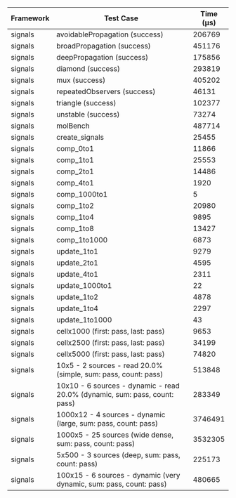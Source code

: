 | Framework | Test Case | Time (μs) |
| --- | --- | --- |
| signals | avoidablePropagation (success) | 206769 |
| signals | broadPropagation (success) | 451176 |
| signals | deepPropagation (success) | 175856 |
| signals | diamond (success) | 293819 |
| signals | mux (success) | 405202 |
| signals | repeatedObservers (success) | 46131 |
| signals | triangle (success) | 102377 |
| signals | unstable (success) | 73274 |
| signals | molBench | 487714 |
| signals | create_signals | 25455 |
| signals | comp_0to1 | 11866 |
| signals | comp_1to1 | 25553 |
| signals | comp_2to1 | 14486 |
| signals | comp_4to1 | 1920 |
| signals | comp_1000to1 | 5 |
| signals | comp_1to2 | 20980 |
| signals | comp_1to4 | 9895 |
| signals | comp_1to8 | 13427 |
| signals | comp_1to1000 | 6873 |
| signals | update_1to1 | 9279 |
| signals | update_2to1 | 4595 |
| signals | update_4to1 | 2311 |
| signals | update_1000to1 | 22 |
| signals | update_1to2 | 4878 |
| signals | update_1to4 | 2297 |
| signals | update_1to1000 | 43 |
| signals | cellx1000 (first: pass, last: pass) | 9653 |
| signals | cellx2500 (first: pass, last: pass) | 34199 |
| signals | cellx5000 (first: pass, last: pass) | 74820 |
| signals | 10x5 - 2 sources - read 20.0% (simple, sum: pass, count: pass) | 513848 |
| signals | 10x10 - 6 sources - dynamic - read 20.0% (dynamic, sum: pass, count: pass) | 283349 |
| signals | 1000x12 - 4 sources - dynamic (large, sum: pass, count: pass) | 3746491 |
| signals | 1000x5 - 25 sources (wide dense, sum: pass, count: pass) | 3532305 |
| signals | 5x500 - 3 sources (deep, sum: pass, count: pass) | 225173 |
| signals | 100x15 - 6 sources - dynamic (very dynamic, sum: pass, count: pass) | 480665 |
